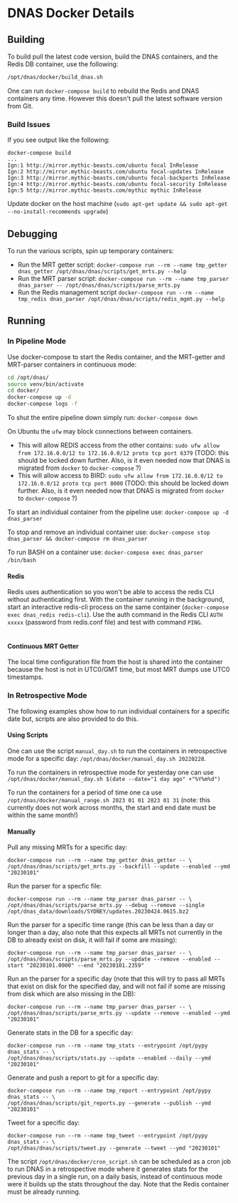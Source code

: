 # DNAS Docker Details

## Building

To build pull the latest code version, build the DNAS containers, and the Redis DB container, use the following:

```bash
/opt/dnas/docker/build_dnas.sh
```

One can run `docker-compose build` to rebuild the Redis and DNAS containers any time. However this doesn't pull the latest software version from Git.

### Build Issues

If you see output like the following:
```shell
docker-compose build
...
Ign:1 http://mirror.mythic-beasts.com/ubuntu focal InRelease
Ign:2 http://mirror.mythic-beasts.com/ubuntu focal-updates InRelease
Ign:3 http://mirror.mythic-beasts.com/ubuntu focal-backports InRelease
Ign:4 http://mirror.mythic-beasts.com/ubuntu focal-security InRelease
Ign:5 http://mirror.mythic-beasts.com/mythic mythic InRelease
```

Update docker on the host machine (`sudo apt-get update && sudo apt-get --no-install-recommends upgrade`)

## Debugging

To run the various scripts, spin up temporary containers:

* Run the MRT getter script: `docker-compose run --rm --name tmp_getter dnas_getter /opt/dnas/dnas/scripts/get_mrts.py --help`
* Run the MRT parser script: `docker-compose run --rm --name tmp_parser dnas_parser -- /opt/dnas/dnas/scripts/parse_mrts.py`
* Run the Redis management script `docker-compose run --rm --name tmp_redis dnas_parser /opt/dnas/dnas/scripts/redis_mgmt.py --help`

## Running

### In Pipeline Mode

Use docker-compose to start the Redis container, and the MRT-getter and MRT-parser containers in continuous mode:

```bash
cd /opt/dnas/
source venv/bin/activate
cd docker/
docker-compose up -d
docker-compose logs -f
```

To shut the entire pipeline down simply run: `docker-compose down`

On Ubuntu the `ufw` may block connections between containers.  

* This will allow REDIS access from the other contains: `sudo ufw allow from 172.16.0.0/12 to 172.16.0.0/12 proto tcp port 6379` (TODO: this should be locked down further. Also, is it even needed now that DNAS is migrated from `docker` to `docker-compose` ?)
* This will allow access to BIRD: `sudo ufw allow from 172.16.0.0/12 to 172.16.0.0/12 proto tcp port 8000` (TODO: this should be locked down further. Also, is it even needed now that DNAS is migrated from `docker` to `docker-compose` ?)

To start an individual container from the pipeline use: `docker-compose up -d dnas_parser`

To stop and remove an individual container use: `docker-compose stop dnas_parser && docker-compose rm dnas_parser`

To run BASH on a container use: `docker-compose exec dnas_parser /bin/bash`
&nbsp;

#### Redis

Redis uses authentication so you won't be able to access the redis CLI without authenticating first. With the container running in the background, start an interactive redis-cli process on the same container (`docker-compose exec dnas_redis redis-cli`). Use the auth command in the Redis CLI `AUTH xxxxx` (password from redis.conf file) and test with command `PING`.  
&nbsp;

#### Continuous MRT Getter

The local time configuration file from the host is shared into the container because the host is not in UTC0/GMT time, but most MRT dumps use UTC0 timestamps.

### In Retrospective Mode

The following examples show how to run individual containers for a specific date but, scripts are also provided to do this.

#### Using Scripts

One can use the script `manual_day.sh` to run the containers in retrospective mode for a specific day: `/opt/dnas/docker/manual_day.sh 20220228`.

To run the containers in retrospective mode for yesterday one can use `/opt/dnas/docker/manual_day.sh $(date --date="1 day ago" +"%Y%m%d")`

To run the containers for a period of time one ca use `/opt/dnas/docker/manual_range.sh 2023 01 01 2023 01 31` (note: this currently does not work across months, the start and end date must be within the same month!)

#### Manually

Pull any missing MRTs for a specific day:
```shell
docker-compose run --rm --name tmp_getter dnas_getter -- \
/opt/dnas/dnas/scripts/get_mrts.py --backfill --update --enabled --ymd "20230101"
```

Run the parser for a specfic file:
```shell
docker-compose run --rm --name tmp_parser dnas_parser -- \
/opt/dnas/dnas/scripts/parse_mrts.py --debug --remove --single /opt/dnas_data/downloads/SYDNEY/updates.20230424.0615.bz2
```

Run the parser for a specific time range (this can be less than a day or longer than a day, also note that this expects all MRTs not currently in the DB to already exist on disk, it will fail if some are missing):
```shell
docker-compose run --rm --name tmp_parser dnas_parser -- \
/opt/dnas/dnas/scripts/parse_mrts.py --update --remove --enabled --start "20230101.0000" --end "20230101.2359"
```

Run an the parser for a specific day (note that this will try to pass all MRTs that exist on disk for the specified day, and will not fail if some are missing from disk which are also missing in the DB):
```shell
docker-compose run --rm --name tmp_parser dnas_parser -- \
/opt/dnas/dnas/scripts/parse_mrts.py --update --remove --enabled --ymd "20230101"
```

Generate stats in the DB for a specific day:
```shell
docker-compose run --rm --name tmp_stats --entrypoint /opt/pypy dnas_stats -- \
/opt/dnas/dnas/scripts/stats.py --update --enabled --daily --ymd "20230101"
```

Generate and push a report to git for a specific day:
```shell
docker-compose run --rm --name tmp_report --entrypoint /opt/pypy dnas_stats -- \
/opt/dnas/dnas/scripts/git_reports.py --generate --publish --ymd "20230101"
```

Tweet for a specific day:
```shell
docker-compose run --rm --name tmp_tweet --entrypoint /opt/pypy dnas_stats -- \
/opt/dnas/dnas/scripts/tweet.py --generate --tweet --ymd "20230101"
```

The script `/opt/dnas/docker/cron_script.sh` can be scheduled as a cron job to run DNAS in a retrospective mode where it generates stats for the previous day in a single run, on a daily basis, instead of continuous mode were it builds up the stats throughout the day. Note that the Redis container must be already running.
